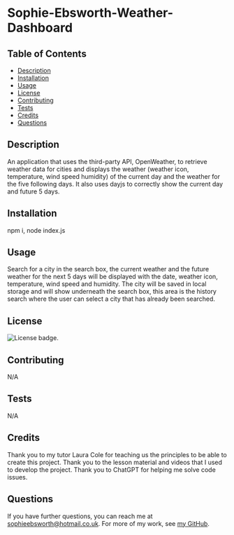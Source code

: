 # Sophie-Ebsworth-Weather-Dashboard
  ## Table of Contents

  * [Description](#description)
  * [Installation](#installation)
  * [Usage](#usage)
  * [License](#license)
  * [Contributing](#contributing)
  * [Tests](#tests)
  * [Credits](#credits)
  * [Questions](#questions)

  ## Description

  An application that uses the third-party API, OpenWeather, to retrieve weather data for cities and displays the weather (weather icon, temperature, wind speed humidity) of the current day and the weather for the five following days. It also uses dayjs to correctly show the current day and future 5 days.

  ## Installation

  npm i, node index.js

  ## Usage

  Search for a city in the search box, the current weather and the future weather for the next 5 days will be displayed with the date, weather icon, temperature, wind speed and humidity. The city will be saved in local storage and will show underneath the search box, this area is the history search where the user can select a city that has already been searched.

  ## License

  ![License badge](https://img.shields.io/badge/license-MIT-brightgreen).

  ## Contributing

  N/A

  ## Tests

  N/A

  ## Credits

  Thank you to my tutor Laura Cole for teaching us the principles to be able to create this project. Thank you to the lesson material and videos that I used to develop the project. Thank you to ChatGPT for helping me solve code issues.

  ## Questions

  If you have further questions, you can reach me at sophieebsworth@hotmail.co.uk. For more of my work, see [my GitHub](https://github.com/SophieEbby).
